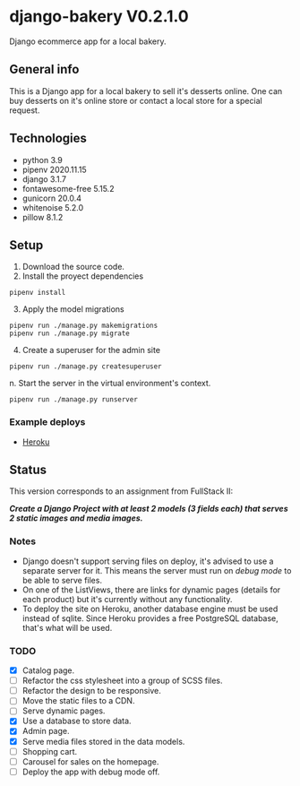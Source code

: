 # django-bakery V0.2.1.0
Django ecommerce app for a local bakery.
## General info
This is a Django app for a local bakery to sell it's desserts online. One can buy desserts on it's online store or contact a local store for a special request.
## Technologies
- python 3.9
- pipenv 2020.11.15
- django 3.1.7
- fontawesome-free 5.15.2
- gunicorn 20.0.4
- whitenoise 5.2.0
- pillow 8.1.2
## Setup
1. Download the source code.
2. Install the proyect dependencies 
```
pipenv install
```
3. Apply the model migrations
```
pipenv run ./manage.py makemigrations
pipenv run ./manage.py migrate
```
4. Create a superuser for the admin site
```
pipenv run ./manage.py createsuperuser
```
n. Start the server in the virtual environment's context.
```
pipenv run ./manage.py runserver
```
### Example deploys

- [Heroku](https://django-bakery.herokuapp.com/)

## Status
This version corresponds to an assignment from FullStack II:

***Create a Django Project with at least 2 models (3 fields each) that serves 2 static images and media images.***

### Notes
- Django doesn't support serving files on deploy, it's advised to use a separate server for it. This means the server must run on *debug mode* to be able to serve files.
- On one of the ListViews, there are links for dynamic pages (details for each product) but it's currently without any functionality.
- To deploy the site on Heroku, another database engine must be used instead of sqlite. Since Heroku provides a free PostgreSQL database, that's what will be used.

### TODO
- [x] Catalog page.
- [ ] Refactor the css stylesheet into a group of SCSS files.
- [ ] Refactor the design to be responsive.
- [ ] Move the static files to a CDN.
- [ ] Serve dynamic pages.
- [x] Use a database to store data.
- [x] Admin page.
- [x] Serve media files stored in the data models.
- [ ] Shopping cart.
- [ ] Carousel for sales on the homepage.
- [ ] Deploy the app with debug mode off.